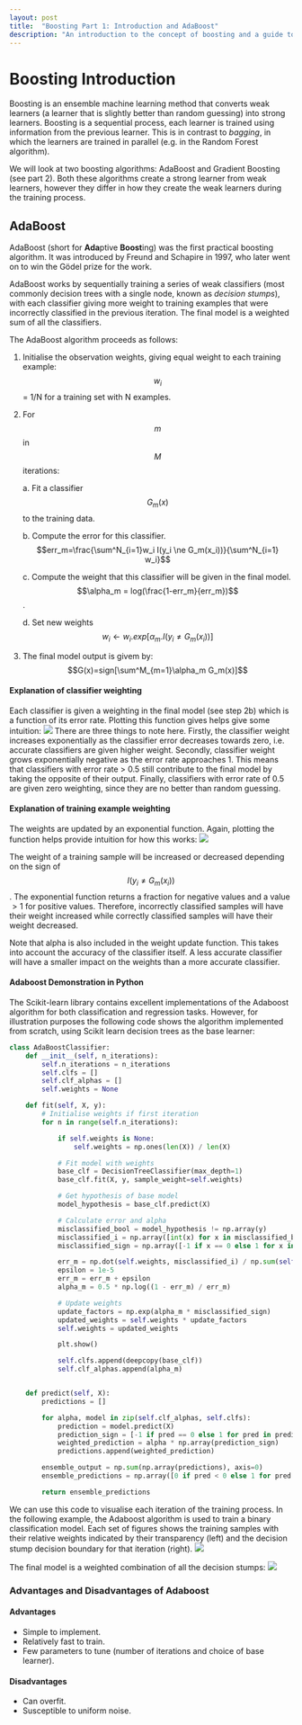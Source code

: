 ```yaml
---
layout: post
title:  "Boosting Part 1: Introduction and AdaBoost"
description: "An introduction to the concept of boosting and a guide to the AdaBoost algorithm."
---
```


# Boosting Introduction
Boosting is an ensemble machine learning method that converts weak learners (a learner that is slightly better than random guessing) into strong learners. Boosting is a sequential process, each learner is trained using information from the previous learner. This is in contrast to *bagging*, in which the learners are trained in parallel (e.g. in the Random Forest algorithm).

We will look at two boosting algorithms: AdaBoost and Gradient Boosting (see part 2). Both these algorithms create a strong learner from weak learners, however they differ in how they create the weak learners during the training process.

## AdaBoost
AdaBoost (short for **Ada**ptive **Boost**ing) was the first practical boosting algorithm. It was introduced by Freund and Schapire in 1997, who later went on to win the Gödel prize for the work.

AdaBoost works by sequentially training a series of weak classifiers (most commonly decision trees with a single node, known as *decision stumps*), with each classifier giving more weight to training examples that were incorrectly classified in the previous iteration. The final model is a weighted sum of all the classifiers.

The AdaBoost algorithm proceeds as follows:
1. Initialise the observation weights, giving equal weight to each training example: $$w_i$$ = 1/N for a training set with N examples.
2. For $$m$$ in $$M$$ iterations:

    a. Fit a classifier $$G_m(x)$$ to the training data.

    b. Compute the error for this classifier.
     <br/> $$err_m=\frac{\sum^N_{i=1}w_i I(y_i \ne G_m(x_i))}{\sum^N_{i=1} w_i}$$

    c. Compute the weight that this classifier will be given in the final model. $$\alpha_m = log(\frac{1-err_m}{err_m})$$.

    d. Set new weights $$w_i \leftarrow w_i .exp[\alpha_m.I(y_i \ne G_m(x_i))]$$
3. The final model output is givem by:
 $$G(x)=sign[\sum^M_{m=1}\alpha_m G_m(x)]$$

#### Explanation of classifier weighting
Each classifier is given a weighting in the final model (see step 2b) which is a function of its error rate. Plotting this function gives helps give some intuition:
![](\assets/adaboost_clf_weighting.png)
There are three things to note here. Firstly, the classifier weight increases exponentially as the classifier error decreases towards zero, i.e. accurate classifiers are given higher weight. Secondly, classifier weight grows exponentially negative as the error rate approaches 1. This means that classifiers with error rate > 0.5 still contribute to the final model by taking the opposite of their output. Finally, classifiers with error rate of 0.5 are given zero weighting, since they are no better than random guessing.

#### Explanation of training example weighting
The weights are updated by an exponential function. Again, plotting the function helps provide intuition for how this works:
![](\assets/exp.png)

The weight of a training sample will be increased or decreased depending on the sign of $$I(y_i \ne G_m(x_i))$$. The exponential function returns a fraction for negative values and a value $>1$ for positive values. Therefore, incorrectly classified samples will have their weight increased while correctly classified samples will have their weight decreased.

Note that alpha is also included in the weight update function. This takes into account the accuracy of the classifier itself. A less accurate classifier will have a smaller impact on the weights than a more accurate classifier.

#### Adaboost Demonstration in Python
The Scikit-learn library contains excellent implementations of the Adaboost algorithm for both classification and regression tasks. However, for illustration purposes the following code shows the algorithm implemented from scratch, using Scikit learn decision trees as the base learner:

```python
class AdaBoostClassifier:
    def __init__(self, n_iterations):
        self.n_iterations = n_iterations
        self.clfs = []
        self.clf_alphas = []
        self.weights = None

    def fit(self, X, y):
        # Initialise weights if first iteration
        for n in range(self.n_iterations):

            if self.weights is None:
                self.weights = np.ones(len(X)) / len(X)

            # Fit model with weights
            base_clf = DecisionTreeClassifier(max_depth=1)
            base_clf.fit(X, y, sample_weight=self.weights)

            # Get hypothesis of base model
            model_hypothesis = base_clf.predict(X)

            # Calculate error and alpha
            misclassified_bool = model_hypothesis != np.array(y)
            misclassified_i = np.array([int(x) for x in misclassified_bool])
            misclassified_sign = np.array([-1 if x == 0 else 1 for x in misclassified_i])

            err_m = np.dot(self.weights, misclassified_i) / np.sum(self.weights)
            epsilon = 1e-5
            err_m = err_m + epsilon
            alpha_m = 0.5 * np.log((1 - err_m) / err_m)

            # Update weights
            update_factors = np.exp(alpha_m * misclassified_sign)
            updated_weights = self.weights * update_factors
            self.weights = updated_weights

            plt.show()

            self.clfs.append(deepcopy(base_clf))
            self.clf_alphas.append(alpha_m)


    def predict(self, X):
        predictions = []

        for alpha, model in zip(self.clf_alphas, self.clfs):
            prediction = model.predict(X)
            prediction_sign = [-1 if pred == 0 else 1 for pred in prediction]
            weighted_prediction = alpha * np.array(prediction_sign)
            predictions.append(weighted_prediction)

        ensemble_output = np.sum(np.array(predictions), axis=0)
        ensemble_predictions = np.array([0 if pred < 0 else 1 for pred in ensemble_output])

        return ensemble_predictions
```
We can use this code to visualise each iteration of the training process. In the following example, the Adaboost algorithm is used to train a binary classification model. Each set of figures shows the training samples with their relative weights indicated by their transparency (left) and the decision stump decision boundary for that iteration (right).
![](\assets/adaboost_training.png)

The final model is a weighted combination of all the decision stumps:
![](\assets/adaboost_final_model.png)

### Advantages and Disadvantages of Adaboost
#### Advantages
- Simple to implement.
- Relatively fast to train.
- Few parameters to tune (number of iterations and choice of base learner).

#### Disadvantages
- Can overfit.
- Susceptible to uniform noise.
